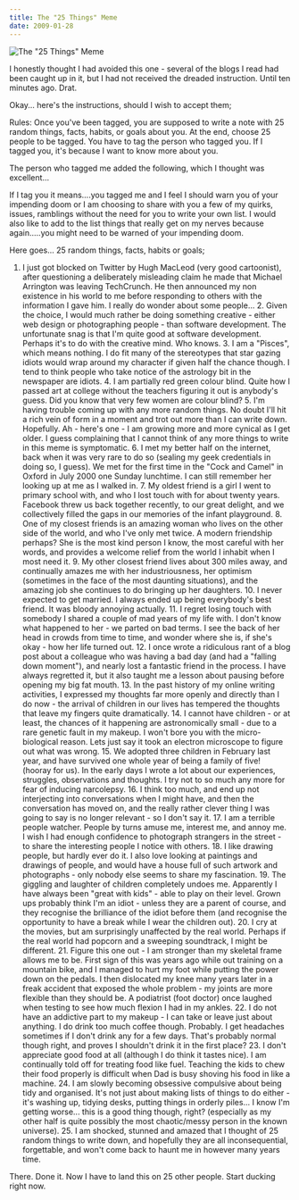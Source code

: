 ```yaml
---
title: The "25 Things" Meme
date: 2009-01-28
---
```


![The "25 Things" Meme](https://source.unsplash.com/dUPDhdeCN84/1600x900)

I honestly thought I had avoided this one - several of the blogs I read had been caught up in it, but I had not received the dreaded instruction. Until ten minutes ago. Drat.

Okay... here's the instructions, should I wish to accept them;

Rules: Once you've been tagged, you are supposed to write a note with 25 random things, facts, habits, or goals about you. At the end, choose 25 people to be tagged. You have to tag the person who tagged you. If I tagged you, it's because I want to know more about you.

The person who tagged me added the following, which I thought was excellent...

If I tag you it means....you tagged me and I feel I should warn you of your impending doom or I am choosing to share with you a few of my quirks, issues, ramblings without the need for you to write your own list. I would also like to add to the list things that really get on my nerves because again.....you might need to be warned of your impending doom.

Here goes... 25 random things, facts, habits or goals;

 1.  I just got blocked on Twitter by Hugh MacLeod (very good cartoonist), after      questioning a deliberately misleading claim he made that Michael Arrington      was leaving TechCrunch. He then announced my non existence in his world to      me before responding to others with the information I gave him. I really do      wonder about some people...              2.  Given the choice, I would much rather be doing something creative - either      web design or photographing people - than software development. The      unfortunate snag is that I'm quite good at software development. Perhaps      it's to do with the creative mind. Who knows.              3.  I am a "Pisces", which means nothing. I do fit many of the stereotypes that      star gazing idiots would wrap around my character if given half the chance      though. I tend to think people who take notice of the astrology bit in the      newspaper are idiots.              4.  I am partially red green colour blind. Quite how I passed art at college      without the teachers figuring it out is anybody's guess. Did you know that      very few women are colour blind?              5.  I'm having trouble coming up with any more random things. No doubt I'll hit      a rich vein of form in a moment and trot out more than I can write down.      Hopefully. Ah - here's one - I am growing more and more cynical as I get      older. I guess complaining that I cannot think of any more things to write      in this meme is symptomatic.              6.  I met my better half on the internet, back when it was very rare to do so      (sealing my geek credentials in doing so, I guess). We met for the first      time in the "Cock and Camel" in Oxford in July 2000 one Sunday lunchtime. I      can still remember her looking up at me as I walked in.              7.  My oldest friend is a girl I went to primary school with, and who I lost      touch with for about twenty years. Facebook threw us back together      recently, to our great delight, and we collectively filled the gaps in our      memories of the infant playground.              8.  One of my closest friends is an amazing woman who lives on the other side      of the world, and who I've only met twice. A modern friendship perhaps? She      is the most kind person I know, the most careful with her words, and      provides a welcome relief from the world I inhabit when I most need it.              9.  My other closest friend lives about 300 miles away, and continually amazes      me with her industriousness, her optimism (sometimes in the face of the      most daunting situations), and the amazing job she continues to do bringing      up her daughters.              10. I never expected to get married. I always ended up being everybody's best      friend. It was bloody annoying actually.              11. I regret losing touch with somebody I shared a couple of mad years of my      life with. I don't know what happened to her - we parted on bad terms. I      see the back of her head in crowds from time to time, and wonder where she      is, if she's okay - how her life turned out.              12. I once wrote a ridiculous rant of a blog post about a colleague who was      having a bad day (and had a "falling down moment"), and nearly lost a      fantastic friend in the process. I have always regretted it, but it also      taught me a lesson about pausing before opening my big fat mouth.              13. In the past history of my online writing activities, I expressed my      thoughts far more openly and directly than I do now - the arrival of      children in our lives has tempered the thoughts that leave my fingers quite      dramatically.              14. I cannot have children - or at least, the chances of it happening are      astronomically small - due to a rare genetic fault in my makeup. I won't      bore you with the micro-biological reason. Lets just say it took an      electron microscope to figure out what was wrong.              15. We adopted three children in February last year, and have survived one      whole year of being a family of five! (hooray for us). In the early days I      wrote a lot about our experiences, struggles, observations and thoughts. I      try not to so much any more for fear of inducing narcolepsy.              16. I think too much, and end up not interjecting into conversations when I      might have, and then the conversation has moved on, and the really rather      clever thing I was going to say is no longer relevant - so I don't say it.              17. I am a terrible people watcher. People by turns amuse me, interest me, and      annoy me. I wish I had enough confidence to photograph strangers in the      street - to share the interesting people I notice with others.              18. I like drawing people, but hardly ever do it. I also love looking at      paintings and drawings of people, and would have a house full of such      artwork and photographs - only nobody else seems to share my fascination.              19. The giggling and laughter of children completely undoes me. Apparently I      have always been "great with kids" - able to play on their level. Grown ups      probably think I'm an idiot - unless they are a parent of course, and they      recognise the brilliance of the idiot before them (and recognise the      opportunity to have a break while I wear the children out).              20. I cry at the movies, but am surprisingly unaffected by the real world.      Perhaps if the real world had popcorn and a sweeping soundtrack, I might be      different.              21. Figure this one out - I am stronger than my skeletal frame allows me to be.      First sign of this was years ago while out training on a mountain bike, and      I managed to hurt my foot while putting the power down on the pedals. I      then dislocated my knee many years later in a freak accident that exposed      the whole problem - my joints are more flexible than they should be. A      podiatrist (foot doctor) once laughed when testing to see how much flexion      I had in my ankles.              22. I do not have an addictive part to my makeup - I can take or leave just      about anything. I do drink too much coffee though. Probably. I get      headaches sometimes if I don't drink any for a few days. That's probably      normal though right, and proves I shouldn't drink it in the first place?              23. I don't appreciate good food at all (although I do think it tastes nice). I      am continually told off for treating food like fuel. Teaching the kids to      chew their food properly is difficult when Dad is busy shoving his food in      like a machine.              24. I am slowly becoming obsessive compulsive about being tidy and organised.      It's not just about making lists of things to do either - it's washing up,      tidying desks, putting things in orderly piles... I know I'm getting worse...      this is a good thing though, right? (especially as my other half is quite      possibly the most chaotic/messy person in the known universe).              25. I am shocked, stunned and amazed that I thought of 25 random things to      write down, and hopefully they are all inconsequential, forgettable, and      won't come back to haunt me in however many years time.            

There. Done it. Now I have to land this on 25 other people. Start ducking right now.